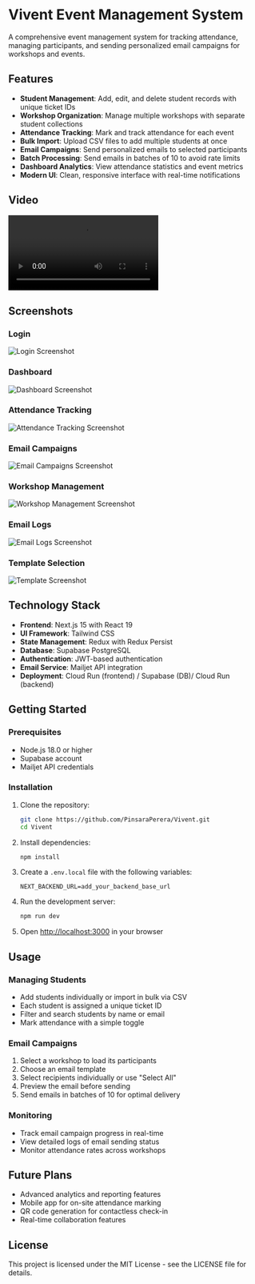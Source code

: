 # Vivent Event Management System

A comprehensive event management system for tracking attendance, managing participants, and sending personalized email campaigns for workshops and events.

## Features

- **Student Management**: Add, edit, and delete student records with unique ticket IDs
- **Workshop Organization**: Manage multiple workshops with separate student collections
- **Attendance Tracking**: Mark and track attendance for each event
- **Bulk Import**: Upload CSV files to add multiple students at once
- **Email Campaigns**: Send personalized emails to selected participants
- **Batch Processing**: Send emails in batches of 10 to avoid rate limits
- **Dashboard Analytics**: View attendance statistics and event metrics
- **Modern UI**: Clean, responsive interface with real-time notifications

## Video
![Watch the demo video](./resources/vivent.mp4)

## Screenshots

### Login
![Login Screenshot](./resources/login.png)

### Dashboard
![Dashboard Screenshot](./resources/dashboard.png)

### Attendance Tracking
![Attendance Tracking Screenshot](./resources/participant_management.png)

### Email Campaigns
![Email Campaigns Screenshot](./resources/email_campaign.png)

### Workshop Management
![Workshop Management Screenshot](./resources/new_event.png)

### Email Logs
![Email Logs Screenshot](./resources/email_logs.png)

### Template Selection
![Template Screenshot](./resources/templates.png)

## Technology Stack

- **Frontend**: Next.js 15 with React 19
- **UI Framework**: Tailwind CSS
- **State Management**: Redux with Redux Persist
- **Database**: Supabase PostgreSQL
- **Authentication**: JWT-based authentication
- **Email Service**: Mailjet API integration
- **Deployment**: Cloud Run (frontend) / Supabase (DB)/ Cloud Run (backend)

## Getting Started

### Prerequisites

- Node.js 18.0 or higher
- Supabase account
- Mailjet API credentials

### Installation

1. Clone the repository:
   ```bash
   git clone https://github.com/PinsaraPerera/Vivent.git
   cd Vivent
   ```

2. Install dependencies:
   ```bash
   npm install
   ```

3. Create a `.env.local` file with the following variables:
   ```
   NEXT_BACKEND_URL=add_your_backend_base_url
   ```

4. Run the development server:
   ```bash
   npm run dev
   ```

5. Open [http://localhost:3000](http://localhost:3000) in your browser

## Usage

### Managing Students

- Add students individually or import in bulk via CSV
- Each student is assigned a unique ticket ID
- Filter and search students by name or email
- Mark attendance with a simple toggle

### Email Campaigns

1. Select a workshop to load its participants
2. Choose an email template
3. Select recipients individually or use "Select All"
4. Preview the email before sending
5. Send emails in batches of 10 for optimal delivery

### Monitoring

- Track email campaign progress in real-time
- View detailed logs of email sending status
- Monitor attendance rates across workshops

## Future Plans

- Advanced analytics and reporting features
- Mobile app for on-site attendance marking
- QR code generation for contactless check-in
- Real-time collaboration features

## License

This project is licensed under the MIT License - see the LICENSE file for details.
